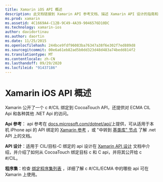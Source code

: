 ```yaml
---
title: Xamarin iOS API 概述
description: 此文档链接到 Xamarin API 参考文档、描述 Xamarin API 设计的指南和可在 Xamarin 开发中使用的程序集的列表。
ms.prod: xamarin
ms.assetid: 4C1669A4-C12B-9C49-4A39-9046576D10DC
ms.technology: xamarin-ios
author: davidortinau
ms.author: daortin
ms.date: 11/25/2015
ms.openlocfilehash: 244bce9fdf96083ba76347a38f6e302f7ed889d8
ms.sourcegitcommit: 00e6a61eb82ad5b0dd323d48d483a74bedd814f2
ms.translationtype: MT
ms.contentlocale: zh-CN
ms.lasthandoff: 09/29/2020
ms.locfileid: "91437186"
---
```

# <a name="xamarinios-api-overview"></a>Xamarin iOS API 概述

Xamarin 公开了一个 c #/CIL 绑定到 CocoaTouch API，还提供对 ECMA CIL Api 和各种其他 .NET Api 的访问。

 **Api 参考**： api 参考在 [docs.microsoft.com/dotnet/api/](/dotnet/api/)上提供，可从适用于本机 iPhone api 的 API 绑定的 [Xamarin 参考](/dotnet/api/?view=xamarin-ios-sdk-12) ，或 "中转到 [基类库" 节点](/dotnet/api/?view=xamarinios-10.8) 了解 .net API 上的文档。

 **API 设计**：适用于 CIL/目标-C 绑定的 api 设计在 [Xamarin API 设计](~/ios/internals/api-design/index.md) 文档中介绍，并介绍了如何从 CocoaTouch 绑定目标 c 和 C api，并将其公开给 c #/CIL。

 **程序集**：检查 [绑定程序集列表](~/cross-platform/internals/available-assemblies.md) ，详细了解 c #/CIL/ECMA 中的哪些 api 可在 Xamarin 上使用。